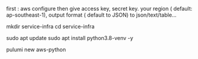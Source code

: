 first : aws configure
then give access key, secret key. your region ( default: ap-southeast-1), output format ( default to JSON) to json/text/table...

mkdir service-infra
cd service-infra

sudo apt update
sudo apt install python3.8-venv -y

pulumi new aws-python
